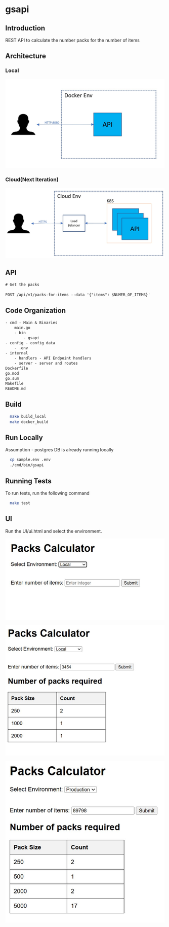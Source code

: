 # gsapi

## Introduction
REST API to calculate the number packs for the number of items

## Architecture

### Local
![alt Local Architecture](./img/current-arch.jpg)

### Cloud(Next Iteration)
![alt Cloud Architecture](./img/cloud-arch.jpg)


## API
```
# Get the packs 

POST /api/v1/packs-for-items --data '{"items": $NUMER_OF_ITEMS}'
```

## Code Organization

    - cmd - Main & Binaries
        main.go
        - bin
            - gsapi
    - config - config data
        - .env
    - internal
        - handlers - API Endpoint handlers
        - server - server and routes
    Dockerfile
    go.mod
    go.sum
    Makefile
    README.md

## Build

```bash
  make build_local
  make docker_build
```

## Run Locally
Assumption - postgres DB is already running locally
```bash
  cp sample.env .env
  ./cmd/bin/gsapi
```

## Running Tests

To run tests, run the following command

```bash
  make test
```

## UI

Run the UI/ui.html and select the environment.

![alt On start](./img/ui-start.jpg)

![alt Local run](./img/ui-local-run.jpg)

![alt Prod run](./img/ui-prod-run.jpg)
